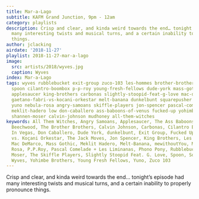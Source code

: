 ```yaml
---
title: Mar-a-Lago
subtitle: KAFM Grand Junction, 9pm - 12am
category: playlists
description: Crisp and clear, and kinda weird towards the end… tonight’s episode had
  many interesting twists and musical turns, and a certain inability to properly pronounce
  things.
author: jclacking
airdate: '2018-11-27'
playlist: 2018-11-27-mar-a-lago
image:
  src: artists/2018/wyves.jpg
  caption: Wyves
index: Mar-a-Lago
tags: wyves rubblebucket exit-group zuco-103 les-hommes brother-brothers jack-moves
  spoon cilantro-boombox p-p-roy young-fresh-fellows dude-york mass-gothic mewithoutyou
  applesaucer king-brothers carbonas slightly-stoopid-feat-g-love mac-demarco phono-pony
  gaetano-fabri-vs-kocani-orkestar melt-banana dunkelbunt squarepusher beechwood death-in-vegas
  yuno nebula-rosa angry-samoans skiffle-players jon-spencer pascal-comelade-les-liminanas
  meklit-hadero low don-caballero ass-baboons-of-venus fucked-up yohimbe-brothers
  shannen-moser calvin-johnson mudhoney all-them-witches
keywords: All Them Witches, Angry Samoans, Applesaucer, The Ass Baboons Of Venus,
  Beechwood, The Brother Brothers, Calvin Johnson, Carbonas, Cilantro Boombox, Death
  In Vegas, Don Caballero, Dude York, dunkelbunt, Exit Group, Fucked Up, Gaëtano Fabri
  vs. Koçani Orkestar, The Jack Moves, Jon Spencer, King Brothers, Les Hommes, Low,
  Mac DeMarco, Mass Gothic, Meklit Hadero, Melt-Banana, mewithoutYou, Mudhoney, Nebula
  Rosa, P.P.Roy, Pascal Comelade + Les Liminanas, Phono Pony, Rubblebucket, Shannen
  Moser, The Skiffle Players, Slightly Stoopid Feat. G. Love, Spoon, Squarepusher,
  Wyves, Yohimbe Brothers, Young Fresh Fellows, Yuno, Zuco 103
---
```

Crisp and clear, and kinda weird towards the end… tonight’s episode had many interesting twists and musical turns, and a certain inability to properly pronounce things.
